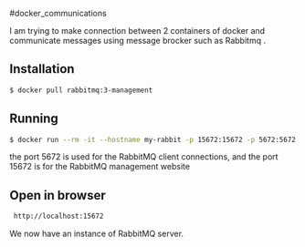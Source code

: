 #docker_communications

I am trying to make connection between 2 containers of docker and communicate messages using message brocker such as Rabbitmq .

## Installation

```bash
$ docker pull rabbitmq:3-management
```

## Running

```bash
$ docker run --rm -it --hostname my-rabbit -p 15672:15672 -p 5672:5672 rabbitmq:3-management
```
 the port 5672 is used for the RabbitMQ client connections, and the port 15672 is for the RabbitMQ management website
 
 ## Open in browser

```bash
 http://localhost:15672 
```
 We now have an instance of RabbitMQ server.

